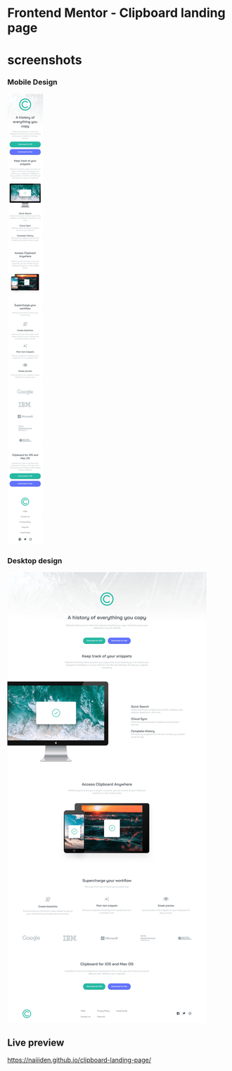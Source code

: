 # Frontend Mentor - Clipboard landing page
# screenshots
### Mobile Design
![mobile](/design/mobile.png)
### Desktop design
![desktop](/design/desktop.png)

## Live preview
https://naiiiden.github.io/clipboard-landing-page/